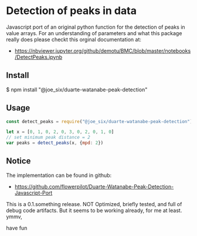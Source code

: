 # Detection of peaks in data

Javascript port of an original python function for the detection of peaks in
value arrays. For an understanding of parameters and what this package really
does please checkt this orginal documentation at: 

 - https://nbviewer.jupyter.org/github/demotu/BMC/blob/master/notebooks/DetectPeaks.ipynb

## Install 

  $ npm install "@joe_six/duarte-watanabe-peak-detection"

## Usage

```javascript
const detect_peaks = require("@joe_six/duarte-watanabe-peak-detection")

let x = [0, 1, 0, 2, 0, 3, 0, 2, 0, 1, 0]
// set minimum peak distance = 2
var peaks = detect_peaks(x, {mpd: 2})
```

## Notice

The implementation can be found in github: 

 - https://github.com/flowerpilot/Duarte-Watanabe-Peak-Detection-Javascript-Port

This is a 0.1.something release. NOT Optimized, briefly tested, and full of debug code artifacts. But it seems to be working already, for me at least. ymmv, 

have fun
